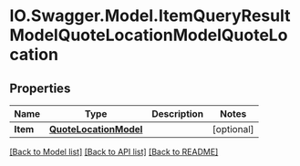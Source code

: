 # IO.Swagger.Model.ItemQueryResultModelQuoteLocationModelQuoteLocation
## Properties

Name | Type | Description | Notes
------------ | ------------- | ------------- | -------------
**Item** | [**QuoteLocationModel**](QuoteLocationModel.md) |  | [optional] 

[[Back to Model list]](../README.md#documentation-for-models) [[Back to API list]](../README.md#documentation-for-api-endpoints) [[Back to README]](../README.md)

